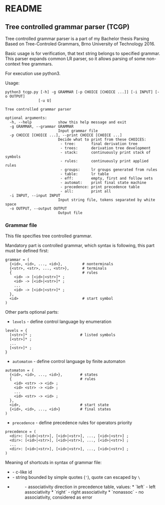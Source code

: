 # README #

## Tree controlled grammar parser (TCGP) ##

Tree controlled grammar parser is a part of my Bachelor thesis Parsing Based on Tree-Controled Grammars, Brno University of Technology 2016.

Basic usage is for verification, that text string belongs to specified grammar.
This parser expands common LR parser, so it allows parsing of some non-context free grammars.

For execution use python3.

Usage:
~~~
python3 tcgp.py [-h] -g GRAMMAR [-p CHOICE [CHOICE ...]] [-i INPUT] [-o OUTPUT]
               [-u U]

Tree controlled grammar parser

optional arguments:
  -h, --help            show this help message and exit
  -g GRAMMAR, --grammar GRAMMAR
                        Input grammar file
  -p CHOICE [CHOICE ...], --print CHOICE [CHOICE ...]
                        Decide what to print from these CHOICES:
                         - tree:       final derivation tree
                         - trees:      derivation tree development
                         - stack:      continuously print stack of symbols
                         - rules:      continuously print applied rules
                         - groups:     lr groups generated from rules
                         - table:      lr table
                         - eff:        empty, first and follow sets
                         - automat:    print final state machine
                         - precedence: print precedence table
                         - all:        print all
  -i INPUT, --input INPUT
                        Input string file, tokens separated by white space
  -o OUTPUT, --output OUTPUT
                        Output file
~~~


### Grammar file ###

This file specifies tree controlled grammar.

Mandatory part is controlled grammar, which syntax is following,
this part must be defined first:

~~~
grammar = (
  {<id>, <id>, ..., <id>},         # nonterminals
  {<str>, <str>, ..., <str>},      # terminals
  {                                # rules
    <id> -> [<id>|<str>]* ;
    <id> -> [<id>|<str>]* ;
    ...
    <id> -> [<id>|<str>]* ;
  },
  <id>                             # start symbol
)
~~~

Other parts optional parts:

* `levels` - define control language by enumeration

~~~
levels = {
  [<str>]* ;                      # listed symbols
  [<str>]* ;
  ...
  [<str>]* ;
}
~~~

* `automaton` - define control language by finite automaton

~~~
automaton = (
  {<id>, <id>, ..., <id>},        # states
  {                               # rules
    <id> <str> -> <id> ;
    <id> <str> -> <id> ;
    ...
    <id> <str> -> <id> ;
  },
  <id>,                           # start state
  {<id>, <id>, ..., <id>}         # final states         
)
~~~

* `precedence` - define precedence rules for operators priority

~~~
precedence = (
  <dir>: [<id>|<str>], [<id>|<str>], ..., [<id>|<str>] ;
  <dir>: [<id>|<str>], [<id>|<str>], ..., [<id>|<str>] ;
  ...
  <dir>: [<id>|<str>], [<id>|<str>], ..., [<id>|<str>] ;
)
~~~

Meaning of shortcuts in syntax of grammar file:

* <id>  - c-like id
* <str> - string bounded by simple quotes (`'`), quote can escaped by `\`
* <dir> - associativity direction in precedence table, values:
    * `left`      - left associativity
    * `right`     - right associativity
    * `nonassoc`  - no associativity, considered as error